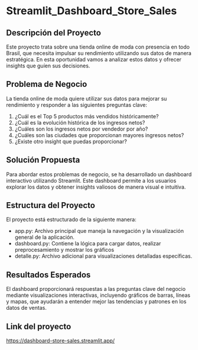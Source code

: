 # Streamlit_Dashboard_Store_Sales
## Descripción del Proyecto
Este proyecto trata sobre una tienda online de moda con presencia en todo Brasil, que necesita impulsar su rendimiento utilizando sus datos de manera estratégica. En esta oportunidad vamos a analizar estos datos y ofrecer insights que guíen sus decisiones.
## Problema de Negocio
La tienda online de moda quiere utilizar sus datos para mejorar su rendimiento y responder a las siguientes preguntas clave:
1. ¿Cuál es el Top 5 productos más vendidos históricamente?
2. ¿Cuál es la evolución histórica de los ingresos netos?
3. ¿Cuáles son los ingresos netos por vendedor por año?
4. ¿Cuáles son las ciudades que proporcionan mayores ingresos netos?
5. ¿Existe otro insight que puedas proporcionar?
## Solución Propuesta
Para abordar estos problemas de negocio, se ha desarrollado un dashboard interactivo utilizando Streamlit. Este dashboard permite a los usuarios explorar los datos y obtener insights valiosos de manera visual e intuitiva.
## Estructura del Proyecto
El proyecto está estructurado de la siguiente manera:
- app.py: Archivo principal que maneja la navegación y la visualización general de la aplicación.
- dashboard.py: Contiene la lógica para cargar datos, realizar preprocesamiento y mostrar los gráficos
- detalle.py: Archivo adicional para visualizaciones detalladas específicas.
## Resultados Esperados
El dashboard proporcionará respuestas a las preguntas clave del negocio mediante visualizaciones interactivas, incluyendo gráficos de barras, líneas y mapas, que ayudarán a entender mejor las tendencias y patrones en los datos de ventas.
## Link del proyecto
https://dashboard-store-sales.streamlit.app/
